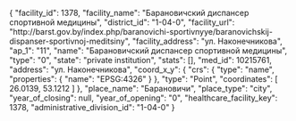 {
    "facility_id": 1378,
    "facility_name": "Барановичский диспансер спортивной медицины",
    "district_id": "1-04-0",
    "facility_url": "http:\/\/barst.gov.by\/index.php\/baranovichi-sportivnyye\/baranovichskij-dispanser-sportivnoj-meditsiny",
    "facility_address": "ул. Наконечникова",
    "ap_1": "11",
    "name": "Барановичский диспансер спортивной медицины",
    "type": "0",
    "state": "private institution",
    "stats": [],
    "med_id": 10215761,
    "address": "ул. Наконечникова",
    "coord_x_y": {
        "crs": {
            "type": "name",
            "properties": {
                "name": "EPSG:4326"
            }
        },
        "type": "Point",
        "coordinates": [
            26.0139,
            53.1212
        ]
    },
    "place_name": "Барановичи",
    "place_type": "city",
    "year_of_closing": null,
    "year_of_opening": "0",
    "healthcare_facility_key": 1378,
    "administrative_division_id": "1-04-0"
}